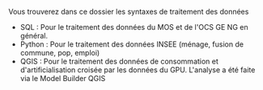 Vous trouverez dans ce dossier les syntaxes de traitement des données
- SQL : Pour le traitement des données du MOS et de l'OCS GE NG en général. 
- Python : Pour le traitement des données INSEE (ménage, fusion de commune, pop, emploi)
- QGIS : Pour le traitement des données de consommation et d'artificialisation croisée par les données du GPU. L'analyse a été faite via le Model Builder QGIS

